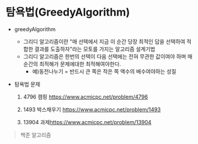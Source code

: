 # 탐욕법(GreedyAlgorithm)



* greedyAlgorithm

  * 그리디 알고리즘이란 "매 선택에서 지금 이 순간 당장 최적인 답을 선택하여 적합한 결과를 도출하자"라는 모토를 가지는 알고리즘 설계기법
  * 그리디 알고리즘은 한번의 선택이 다음 선택에는 전혀 무관한 값이여야 하며 매 순간의 최적해가 문제에대한 최적해여야한다.
    * 예)동전나누기 = 반드시 큰 쪽은 작은 쪽 액수의 배수여야하는 성질 

  

* 탐욕법 문제

  1. 4796  캠핑 <https://www.acmicpc.net/problem/4796>

  2. 1493 박스채우기 <https://www.acmicpc.net/problem/1493>

  3. 13904 과제<https://www.acmicpc.net/problem/13904>

      

> 백준 알고리즘

